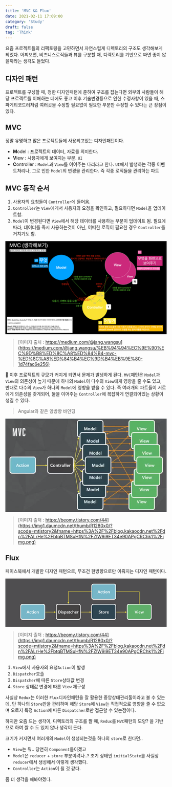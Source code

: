 ```yaml
---
title: 'MVC && Flux'
date: 2021-02-11 17:09:00
category: 'Study'
draft: false
tag: 'Think'
---
```


요즘 프로젝트들의 리팩토링을 고민하면서 자연스럽게 디렉토리의 구조도 생각해보게 되었다. 어찌보면, 비즈니스로직들과 뷰를 구분할 때, 디렉토리를 기반으로 짜면 좋지 않을까라는 생각도 들었다.

## 디자인 패턴

프로젝트를 구성할 때, 정한 디자인패턴에 준하여 구조를 잡는다면 외부의 사람들이 해당 프로젝트를 이해하는 데에도 좋고 이후 기술변경등으로 인한 수정사항이 있을 때, 스파게티코드러처럼 여러곳을 수정할 필요없이 필요한 부분만 수정할 수 있다는 큰 장점이 있다.

## MVC

정말 유명하고 많은 프로젝트들에 사용되고있는 디자인패턴이다.

- **M**odel : 프로젝트의 데이터, 자료를 의미한다.
- **V**iew : 사용자에게 보여지는 부분. `UI`
- **C**ontroller : `Model`과 `View`를 이어주는 다리라고 한다. `UI`에서 발생하는 각종 이벤트처리나, 그로 인한 `Model`의 변경을 관리한다. 즉 각종 로직들을 관리하는 파트

## MVC 동작 순서

1. 사용자의 요청들이 `Controller`에 들어옴.
2. `Controller`는 `View`에게서 사용자의 요청을 확인하고, 필요하다면 `Model`을 업데이트함.
3. `Model`이 변경된다면 `View`에서 해당 데이터를 사용하는 부분이 업데이트 됨. 필요에 따라, 데이터를 즉시 사용하는것이 아닌, 어떠한 로직이 필요한 경우 `Controller`를 거치기도 함.

<div style="display : flex; justify-content : space-between;">
  <img style="display : inlneblock; width : 100%" src="/img/2021/02/11/5.png?raw=true" alt="result1">
</div>

> [이미지 출처 : https://medium.com/@jang.wangsu](https://medium.com/@jang.wangsu/%EB%94%94%EC%9E%90%EC%9D%B8%ED%8C%A8%ED%84%B4-mvc-%ED%8C%A8%ED%84%B4%EC%9D%B4%EB%9E%80-1d74fac6e256)

💢 이후 프로젝트의 규모가 커지게 되면서 문제가 발생하게 된다. `MVC`패턴은 `Model`과 `View`의 의존성이 높기 때문에 하나의 `Model`이 다수의 `View`에게 영향을 줄 수도 있고, 반대로 다수의 `View`가 하나의 `Model`에 영향을 받을 수 있다. 즉 여러개의 파트들이 서로에게 의존성을 갖게되어, 둘을 이어주는 `Controller`에 복잡하게 연결되어있는 상황이 생길 수 있다.

> Angular와 같은 양방향 바인딩

<div style="display : flex; justify-content : space-between;">
  <img style="display : inlneblock; width : 100%" src="/img/2021/02/11/6.png?raw=true" alt="result2">
</div>

> [이미지 출처 : https://beomy.tistory.com/44](https://img1.daumcdn.net/thumb/R1280x0/?scode=mtistory2&fname=https%3A%2F%2Fblog.kakaocdn.net%2Fdn%2FALrHe%2FbtqBTMSuHfN%2FZlW9i9ET34e90APgCRChk1%2Fimg.png)

## Flux

페이스북에서 개발한 디자인 패턴으로, 무조건 한방향으로만 이뤄지는 디자인 패턴이다.

<div style="display : flex; justify-content : space-between;">
  <img style="display : inlneblock; width : 100%" src="/img/2021/02/11/7.png?raw=true" alt="result3">
</div>

> [이미지 출처 : https://beomy.tistory.com/44](https://img1.daumcdn.net/thumb/R1280x0/?scode=mtistory2&fname=https%3A%2F%2Fblog.kakaocdn.net%2Fdn%2FALrHe%2FbtqBTMSuHfN%2FZlW9i9ET34e90APgCRChk1%2Fimg.png)

1. `View`에서 사용자의 요청`Action`이 발생
2. `Dispatcher`호출
3. `Dispatcher`에 따른 `Store`상태값 변경
4. `Store` 상태값 변경에 따른 `View` 재구성

사실상 `Redux`는 이러한 `Flux`디자인패턴을 잘 활용한 중앙상태관리툴이라고 볼 수 있는데, 단 하나의 `Store`만을 관리하며 해당 `Store`에 `View`는 직접적으로 영향을 줄 수 없으며 오로지 특정 `Action`에 따른 `Dispatcher`로만 접근할 수 있는점이다.

하지만 요즘 드는 생각이, 디렉토리의 구조를 짤 때, `Redux`를 `MVC`패턴의 모양? 을 기반으로 하여 짤 수 도 있지 않나 생각이 든다.

크기가 커지면서 여러개의 `Model`이 생성되는것을 하나의 `store`로 친다면..

- `View`는 뭐.. 당연히 `Component`들이겠고
- `Model`은 `reducer` + `store` 부분이려나..? 초기 상태인 `initialState`를 사실상 `reducer`에서 생성해서 이렇게 생각했다.
- `Controller`는 `Action`이 될 것 같다.

좀 더 생각을 해봐야겠다.
